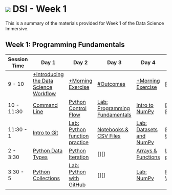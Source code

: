 # ![](https://ga-dash.s3.amazonaws.com/production/assets/logo-9f88ae6c9c3871690e33280fcf557f33.png) DSI - Week 1

This is a summary of the materials provided for Week 1 of the Data Science Immersive.

## Week 1: Programming Fundamentals

Session Time  | Day 1  | Day 2      | Day 3      | Day 4     | Day 5
--------- | ---------  | ---------  | ---------  | --------- | ---------
9 - 10     |[+Introducing the Data Science Workflow][1-1A]      | [+Morning Exercise][1-2A]  | [#Outcomes][1-3A]       | [+Morning Exercise][1-4A]       | [Reflection][1-5A]    
10 - 11:30 |[Command Line][1-1B]       | [Python Control Flow][1-2B]           | [Lab: Programming Fundamentals][1-3B] | [Intro to NumPy][1-3D]          | [Dataviz Principles][1-5B]
11:30 - 1  |[Intro to Git][1-1C]       | [Lab: Python function practice][1-2C] | [Notebooks & CSV Files][1-3C]         | [Lab: Datasets and NumPy][1-3E] | [Plotting tools intro][1-5C]
2 - 3:30   |[Python Data Types][1-1D]  | [Python Iteration][1-2D]              | [][]                                  | [Arrays & Functions][1-4B]      | [Lab: plotting][1-5B]
3:30 - 5   |[Python Collections][1-1E] | [Lab: Python with GitHub][1-2E]       | [][]                                  | [Lab: NumPy][1-4C]              | [Project 1 Workshop][1-5E]



[1-1A]: ../../../resources/syllabus/DSI-workflow-v1.pdf
[1-1B]: 1.1-lesson
[1-1C]: 1.2-lesson
[1-1D]: 1.3-lesson
[1-1E]: 1.4-lesson
[1-1F]: ./instructor-contributions/

[1-2A]: ./instructor-contributions/
[1-2B]: 2.1-lesson
[1-2C]: 2.2-lab
[1-2D]: 2.3-lesson
[1-2E]: 2.4-lab
[1-2F]: ./instructor-contributions/

[1-3A]: #
[1-3B]: 3.1-lesson
[1-3C]: 3.2-lesson
[1-3D]: 3.3-lesson
[1-3E]: 3.4-lab
[1-3F]: ./instructor-contributions/

[1-4A]: ./instructor-contributions/
[1-4B]: 4.1-lesson
[1-4C]: 4.2-lab
[1-4D]: 4.3-lab
[1-4E]: 4.4-lesson
[1-4F]: ./instructor-contributions/

[1-5A]: ../recurring-materials/reflection
[1-5B]: 5.1-lesson
[1-5C]: 5.2-lab
[1-5D]: ./instructor-contributions/flex/list-comprehensions
[1-5E]: ../../03-projects/01-projects-weekly/project-01
[1-5F]: ./instructor-contributions/
